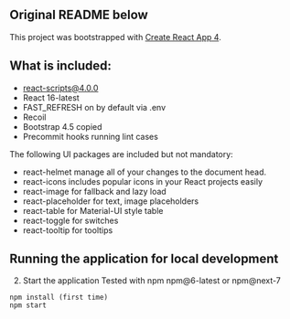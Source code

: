 ## Original README below

This project was bootstrapped with [Create React App 4](https://github.com/facebook/create-react-app).

What is included:
-----------------

* react-scripts@4.0.0
* React 16-latest
* FAST_REFRESH on by default via .env
* Recoil
* Bootstrap 4.5 copied
* Precommit hooks running lint cases

The following UI packages are included but not mandatory:
* react-helmet manage all of your changes to the document head.
* react-icons includes popular icons in your React projects easily
* react-image for fallback and lazy load
* react-placeholder for text, image placeholders
* react-table for Material-UI style table
* react-toggle for switches
* react-tooltip for tooltips

Running the application for local development
---------------------------------------------

2. Start the application
Tested with npm npm@6-latest or npm@next-7

```
npm install (first time)
npm start
```
